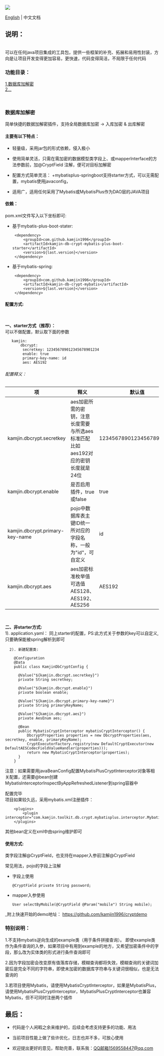 ![](https://ftp.bmp.ovh/imgs/2019/12/9fdfb3fbd3e6225d.jpeg)

[English](README_ENG.MD) | 中文文档

## 说明：

 <br>
可以在任何java项目集成的工具包，提供一些框架的补充、拓展和易用性封装，方向是让项目开发变得更加容易，更快速，代码变得简洁，不局限于任何代码
<br>

### 功能目录：
<a href="#db.crypt">1.数据库加解密</a><br>
<a href="#db.crypt">2...</a><br>

<br>

<h3><div id="db.crypt">数据库加解密</div></h3>


简单快捷的数据加解密插件，支持全局数据库加密 -> 入库加密 & 出库解密

#### 主要有以下特点：

+ 轻量级，采用jar包的形式依赖，侵入极小

+ 使用简单灵活，只需在需加密的数据模型类字段上、或mapperInterface的方法参数前，加@CryptField 注解，便可对目标加解密

+ 配置方式简单灵活：
  +mybatisplus-springboot支持starter方式，可以无需配置，mybatis使用javaconfig，

+ 适用广，适用任何采用了Mybatis或MybatisPlus作为DAO层的JAVA项目

#### 依赖：

pom.xml文件写入以下坐标即可:

+ 基于mybatis-plus-boot-stater:

       <dependency>
           <groupId>com.github.kamjin1996</groupId>
           <artifactId>kamjin-db-crypt-mybatis-plus-boot-starter</artifactId>
           <version>${last.version}</version>
       </dependency>

+ 基于mybatis-spring:

       <dependency>
           <groupId>com.github.kamjin1996</groupId>
           <artifactId>kamjin-db-crypt-mybatis</artifactId>
           <version>${last.version}</version>
       </dependency>

#### 配置方式:

<br>

**一、starter方式（推荐）：**<br>
可以不做配置，默认取下面的参数

       kamjin:
           dbcrypt:
            secretkey: 123456789012345678901234
            enable: true
            primary-key-name: id
            aes: AES192


###### 配置释义：
|  项   | 释义  | 默认值 |
|  ----  | ----  | ----  |
| kamjin.dbcrypt.secretkey  | aes加密所需的密钥，注意长度需要与所选aes标准匹配 比如aes192对应的密钥长度就是24位 | 123456789012345678901234 |
| kamjin.dbcrypt.enable  | 是否启用插件，true或false | true |
| kamjin.dbcrypt.primary-key-name  | pojo中数据库表主键ID统一所对应的字段名称，一般为"id"，可自定义 | id |
| kamjin.dbcrypt.aes  | aes加密标准枚举值 可选值AES128、AES192、AES256 | AES192 |

<br>

**二、非starter方式:**<br>
1). application.yaml：
同上starter的配置，PS:此方式关于参数的key可以自定义,只要确保能被spring解析到即可

      2). 新建配置类:

        @Configuration
        @Data
        public class KamjinDbCryptConfig {

          @Value("${kamjin.dbcrypt.secretkey}")
          private String secretkey;

          @Value("${kamjin.dbcrypt.enable}")
          private boolean enable;

          @Value("${kamjin.dbcrypt.primary-key-name}")
          private String primaryKeyName;

          @Value("${kamjin.dbcrypt.aes}")
          private AesEnum aes;

          @Bean
          public MybatisCryptInterceptor mybatisCryptInterceptor() {
              DbcryptProperties properties = new DbcryptProperties(aes, secretkey, enable, primaryKeyName);
              CryptExecutorFactory.registry(new DefaultCryptExecutor(new DefaultAESCodecFieldValueHandler(properties)));
              return new MybatisCryptInterceptor(properties);
          }
        }

注意：如果需要用javaBeanConfig配置MybatisPlusCryptInterceptor对象等相关配置，还需要@bean创建MybatisInterceptorInspectByAppRefreshedListener到spring容器中

配置完毕
<br>
项目如果较久远，采用mybatis.xml注册插件：

        <plugins>
            <plugin interceptor="com.kamjin.toolkit.db.crypt.mybatisplus.interceptor.MybatisPlusCryptInterceptor"/>
        </plugins>

其他bean定义在xml中由spring维护即可


#### 使用方式:

类字段注解@CryptField，也支持在mapper入参前注解@CryptField

常见用法，pojo的字段上注解

+ 字段上使用

      @CryptField private String password;

+ mapper入参使用

      User selectByMobile(@CryptField @Param("mobile") String mobile);

_附上快速开始的demo地址：
https://github.com/kamjin1996/cryptdemo

### 特别说明：
1.不支持mybatis逆向生成的example类（用于条件拼接查询）。 即使example类作为条件查询的入参，如果项目中有用到example的地方，又希望加密条件中的字段，那么改为实体类的形式进行条件查询即可

2.因为字段加密会改变原有值落库存储，模糊查询都将失效，模糊查询的关键词加密后是完全不同的字符串，即使未加密的数据库字符串与关键词很相似，也是无法查询的

3.若项目使用Mybatis，请使用MybatisCryptInterceptor，如果是MybatisPlus，请使用MybatisPlusCryptInterceptor，MybatisPlusCryptInterceptor也兼容Mybatis，但不可同时注册两个插件

## 最后：

- 代码是个人闲暇之余来维护的，后续会考虑支持更多的功能、用法

- 当前项目性能上做了些许优化，日志也并不多，可放心使用

- 欢迎提出更好的意见，帮助完善，联系我：QQ邮箱1569558447@qq.com

